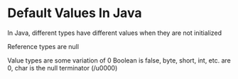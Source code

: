 # Default Values In Java

In Java, different types have different values when they are not initialized

Reference types are null

Value types are some variation of 0 Boolean is false, byte, short, int, etc. are 0, char is the null terminator (/u0000)

